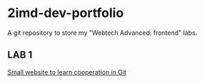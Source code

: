 # 2imd-dev-portfolio
A git repository to store my "Webtech Advanced: frontend" labs.

## LAB 1
[Small website to learn cooperation in Git](https://github.com/Moophie/2imd-dev-advanced-lab1)
